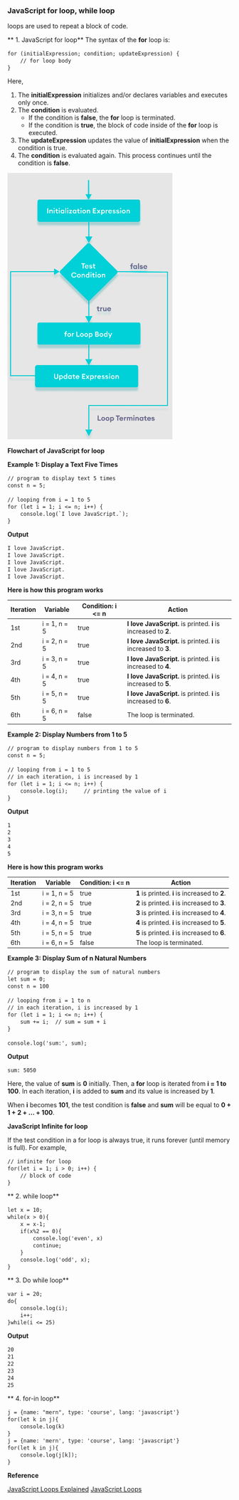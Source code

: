 ### JavaScript for loop, while loop
loops are used to repeat a block of code.

** 1. JavaScript for loop**
The syntax of the **for** loop is:

```node
for (initialExpression; condition; updateExpression) {
    // for loop body
}
```
Here,

1. The **initialExpression** initializes and/or declares variables and executes only once.
2. The **condition** is evaluated.
	- If the condition is **false**, the **for** loop is terminated.
	- If the condition is **true**, the block of code inside of the **for** loop is executed.
3. The **updateExpression** updates the value of **initialExpression** when the condition is true.
4. The **condition** is evaluated again. This process continues until the condition is **false**.

![dd](./images/loop.png)

**Flowchart of JavaScript for loop**

**Example 1: Display a Text Five Times**

```node
// program to display text 5 times
const n = 5;

// looping from i = 1 to 5
for (let i = 1; i <= n; i++) {
    console.log(`I love JavaScript.`);
}
```
**Output**

```node
I love JavaScript.
I love JavaScript.
I love JavaScript.
I love JavaScript.
I love JavaScript.
```

**Here is how this program works**

| Iteration | Variable | Condition: i <= n | Action |
| --- | ---- | -------- | -------- |
| 1st | i = 1, n = 5 | true | **I love JavaScript.** is printed. **i** is increased to **2**. | 
| 2nd | i = 2, n = 5 | true | **I love JavaScript.** is printed. **i** is increased to **3**. | 
| 3rd | i = 3, n = 5 | true | **I love JavaScript.** is printed. **i** is increased to **4**. | 
| 4th | i = 4, n = 5 | true | **I love JavaScript.** is printed. **i** is increased to **5**. | 
| 5th | i = 5, n = 5 | true | **I love JavaScript.** is printed. **i** is increased to **6**. | 
| 6th | i = 6, n = 5 | false | The loop is terminated. | 

**Example 2: Display Numbers from 1 to 5**

```node
// program to display numbers from 1 to 5
const n = 5;

// looping from i = 1 to 5
// in each iteration, i is increased by 1
for (let i = 1; i <= n; i++) {
    console.log(i);     // printing the value of i
}
```
**Output**

```node
1
2
3
4
5
```

**Here is how this program works**

| Iteration | Variable | Condition: i <= n | Action |
| --- | ---- | -------- | -------- |
| 1st | i = 1, n = 5 | true | **1** is printed. **i** is increased to **2**. | 
| 2nd | i = 2, n = 5 | true | **2** is printed. **i** is increased to **3**. | 
| 3rd | i = 3, n = 5 | true | **3** is printed. **i** is increased to **4**. | 
| 4th | i = 4, n = 5 | true | **4** is printed. **i** is increased to **5**. | 
| 5th | i = 5, n = 5 | true | **5** is printed. **i** is increased to **6**. | 
| 6th | i = 6, n = 5 | false | The loop is terminated. | 

**Example 3: Display Sum of n Natural Numbers**

```node
// program to display the sum of natural numbers
let sum = 0;
const n = 100

// looping from i = 1 to n
// in each iteration, i is increased by 1
for (let i = 1; i <= n; i++) {
    sum += i;  // sum = sum + i
}

console.log('sum:', sum);
```

**Output**

```node
sum: 5050
```

Here, the value of **sum** is **0** initially. Then, a **for** loop is iterated from **i = 1 to 100**. In each iteration, **i** is added to **sum** and its value is increased by **1**.

When **i** becomes **101**, the test condition is **false** and **sum** will be equal to **0 + 1 + 2 + ... + 100**.


**JavaScript Infinite for loop**

If the test condition in a for loop is always true, it runs forever (until memory is full). For example,

```node
// infinite for loop
for(let i = 1; i > 0; i++) {
    // block of code
}
```

** 2. while loop**

```node
let x = 10;
while(x > 0){
    x = x-1;
    if(x%2 == 0){
        console.log('even', x)
        continue;
    }
    console.log('odd', x);
}
```

** 3. Do while loop**

```node 
var i = 20;
do{
    console.log(i);
    i++;
}while(i <= 25)
```

**Output**

```node
20
21
22
23
24
25
```

** 4. for-in loop**

```node
j = {name: "mern", type: 'course', lang: 'javascript'}
for(let k in j){
    console.log(k)
}
j = {name: 'mern', type: 'course', lang: 'javascript'}
for(let k in j){
    console.log(j[k]);
}
```


**Reference**

[JavaScript Loops Explained](https://www.freecodecamp.org/news/javascript-loops-explained-for-loop-for/)
[JavaScript Loops](https://www.javatpoint.com/javascript-loop)